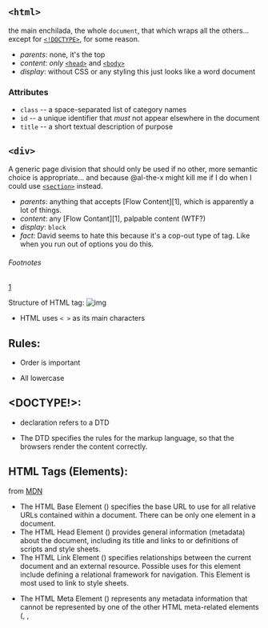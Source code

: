 ## `<html>`

the main enchilada, the whole `document`, that which wraps all the others... except for [`<!DOCTYPE>`](#doctype), for some reason.

* _parents_: none, it's the top
* _content_: _only_ [`<head>`](#head) and [`<body>`](#body)
* _display_: without CSS or any styling this just looks like a word document

### Attributes

* `class` -- a space-separated list of category names
* `id` -- a unique identifier that _must_ not appear elsewhere in the document
* `title` -- a short textual description of purpose


## `<div>`

A generic page division that should only be used if no other, more semantic choice is appropriate... and because @al-the-x might kill me if I do when I could use [`<section>`](#section) instead.

* _parents_: anything that accepts [Flow Content][1], which is apparently a lot of things.
* _content_: any [Flow Contant][1], palpable content (WTF?)
* _display_: `block`
* _fact_: David seems to hate this because it's a cop-out type of tag. Like when you run out of options you do this.

###### Footnotes

[1](https://developer.mozilla.org/en-US/docs/Web/Guide/HTML/Content_categories#Flow_content)

Structure of HTML tag:
![img](http://www.scriptingmaster.com/images/html/basic-html-tags.GIF)

* HTML uses `< >` as its main characters

## Rules:

* Order is important

* All lowercase

## <DOCTYPE!>:

* <!DOCTYPE> declaration refers to a DTD

* The DTD specifies the rules for the markup language, so that the browsers render the content correctly.

## HTML Tags (Elements):
from [MDN](https://developer.mozilla.org/en-US/docs/Web/HTML/Element/title)

* <base> The HTML Base Element (<base>) specifies the base URL to use for all relative URLs contained within a document. There can be only one <base> element in a document.

* <head> The HTML Head Element (<head>) provides general information (metadata) about the document, including its title and links to or definitions of scripts and style sheets.

* <link> The HTML Link Element (<link>) specifies relationships between the current document and an external resource. Possible uses for this element include defining a relational framework for navigation. This Element is most used to link to style sheets.

* <meta> The HTML Meta Element (<meta>) represents any metadata information that cannot be represented by one of the other HTML meta-related elements (<base>, <link>, <script>, <style> or <title>).

* <style> The HTML Style Element (<style>) contains style information for a document, or part of a document. By default, the style instructions written inside that element are expected to be CSS.

* <title> The HTML Title Element (<title>) defines the title of the document, shown in a browser's title bar or on the page's tab. It can only contain text and any contained tags are not interpreted.

## List Types Galore:

* <ul> stands for `unordered list`. This type of HTML tag is limitless and can contain <li> tags.
      * Think of it as a bulleted list.
      * Also you can have <ul>s inside of <ul>s inside of <ul>s and it will change the bulleted appearance.

* <ol> is the exact same but just in a numerical order.

* <li> stands for `list item`...so naturally it represents the tag for items in lists...
      * You can find these guys inside of <ul>s or <ol> or even <menu>s.

* [<menu>](https://developer.mozilla.org/en-US/docs/Web/HTML/Element/menu)
      * The HTML <menu> element represents a group of commands that a user can perform or activate. This includes both list menus, which might appear across the top of a screen, as well as context menus, such as those that might appear underneath a button after it has been clicked.
      * Flag in the sand

* <dl> does not stand for "down-low", it stands for "definition list".
      * This is commonly used with glossaries or with metadata.
      * It seems to have some style to it.
      * It is the beginning of a pattern like this...
      `<dl>
          <dt>
              <dd>
              <dd>
              </dd>
              </dd>
          </dt>
       </dl>`

* <dt> stands for "definition term" and it identifies a term in a definition list.
      * <dt> can also be seen to stand for "title" because that seems to be part of its function as well.

* <dd> is the description of the term.

## Form Elements:

* HTML provides a lot of elements that can be used to make interactive forms that users can fill out.

      * You know this stuff, every time you fill a form out on a website its using some sort of these....

#### <button>
* Represents a clickable button.

#### <form>
* Represents a section of the document that contains interactive controls to submit information to a web server.

#### <input>
* Represents where the user will put the data for the form.

#### <label>
* Seems to represent a type of button where you can click if you want to. Like a multiple choice question.

#### <fieldset>
* This is used to group several other interactive form elements, like <label>.

#### <legend>
* This is the caption for <fieldset>, so it probably goes underneath and gives a description of the form.

### Interactive Elements:
* Some HTML helps create interactive user interface objects.

#### <details>
* This is a disclosure widget that the user can use to get more info. Probably like a drop-down bar or button.

#### <dialog>
* This is a box where the user can type in, normally associated with some other interactive forms to give a message back after submission.

#### <menu>
* This represents a group of elements, which makes sense because menus always contain other things inside them (like food choices.)

#### <menuitem>
* Represents a command that a user is able to invoke through a popup menu.

#### <summary>
* Works in conjunction with a details element, which was mentioned earlier. It has a different default style and can be used to give the user some more information, like copyright details.

change change change
